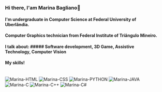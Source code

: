 ### Hi there, I'am Marina Bagliano👋
#### I'm undergraduate in Computer Science at Federal University of Uberlândia.
#### Computer Graphics technician from Federal Institute of Triângulo Mineiro.
#### I talk about: ##### Software development, 3D Game, Assistive Technology, Computer Vision

#### My skills!

<div style="display: inline_block"><br>
  <img align="center" alt="Marina-HTML" src="https://img.shields.io/badge/HTML-239120?style=for-the-badge&logo=html5&logoColor=white"> 
  <img align="center" alt="Marina-CSS" src="https://img.shields.io/badge/CSS-239120?&style=for-the-badge&logo=css3&logoColor=whitet"> 
  <img align="center" alt="Marina-PYTHON"  src="https://img.shields.io/badge/Python-14354C?style=for-the-badge&logo=python&logoColor=white">  
  <img align="center" alt="Marina-JAVA"  src="https://img.shields.io/badge/Java-ED8B00?style=for-the-badge&logo=java&logoColor=whit">
  <img align="center" alt="Marina-C" src="https://img.shields.io/badge/C-00599C?style=for-the-badge&logo=c&logoColor=white"> 
  <img align="center" alt="Marina-C++" src="https://img.shields.io/badge/C%2B%2B-00599C?style=for-the-badge&logo=c%2B%2B&logoColor=white">
   <img align="center" alt="Marina-C#"  src="https://img.shields.io/badge/C%23-239120?style=for-the-badge&logo=c-sharp&logoColor=white">  
</div>

